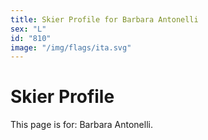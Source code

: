 ```yaml
---
title: Skier Profile for Barbara Antonelli
sex: "L"
id: "810"
image: "/img/flags/ita.svg" 
---
```


# Skier Profile

This page is for: Barbara Antonelli.
    